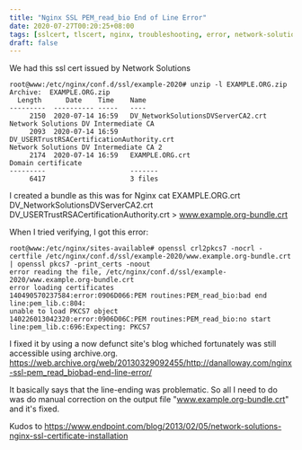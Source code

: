 ```yaml
---
title: "Nginx SSL PEM_read_bio End of Line Error"
date: 2020-07-27T00:20:25+08:00
tags: [sslcert, tlscert, nginx, troubleshooting, error, network-solutions, network-solutions-cert ]
draft: false
---
```


We had this ssl cert issued by Network Solutions
```
root@www:/etc/nginx/conf.d/ssl/example-2020# unzip -l EXAMPLE.ORG.zip
Archive:  EXAMPLE.ORG.zip
  Length      Date    Time    Name
---------  ---------- -----   ----
     2150  2020-07-14 16:59   DV_NetworkSolutionsDVServerCA2.crt
Network Solutions DV Intermediate CA
     2093  2020-07-14 16:59   DV_USERTrustRSACertificationAuthority.crt
Network Solutions DV Intermediate CA 2
     2174  2020-07-14 16:59   EXAMPLE.ORG.crt
Domain certificate
---------                     -------
     6417                     3 files
```

I created a bundle as this was for Nginx
cat EXAMPLE.ORG.crt DV_NetworkSolutionsDVServerCA2.crt DV_USERTrustRSACertificationAuthority.crt  > www.example.org-bundle.crt


When I tried verifying, I got this error:
```
root@www:/etc/nginx/sites-available# openssl crl2pkcs7 -nocrl -certfile /etc/nginx/conf.d/ssl/example-2020/www.example.org-bundle.crt | openssl pkcs7 -print_certs -noout
error reading the file, /etc/nginx/conf.d/ssl/example-2020/www.example.org-bundle.crt
error loading certificates
140490570237584:error:0906D066:PEM routines:PEM_read_bio:bad end line:pem_lib.c:804:
unable to load PKCS7 object
140226013042320:error:0906D06C:PEM routines:PEM_read_bio:no start line:pem_lib.c:696:Expecting: PKCS7
```

I fixed it by using a now defunct site's blog whiched fortunately was still accessible using archive.org.
https://web.archive.org/web/20130329092455/http://danalloway.com/nginx-ssl-pem_read_biobad-end-line-error/

It basically says that the line-ending was problematic. So all I need to do was do manual correction on the output file "www.example.org-bundle.crt"
and it's fixed.

Kudos to https://www.endpoint.com/blog/2013/02/05/network-solutions-nginx-ssl-certificate-installation
